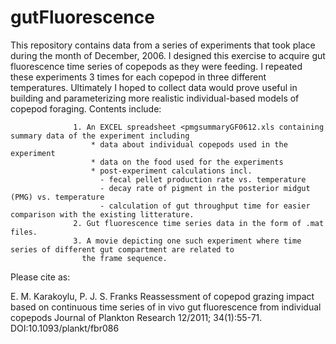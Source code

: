 # gutFluorescence
This repository contains data from a series of experiments that took place during the month of December, 2006. I designed this exercise to acquire gut fluorescence time series of copepods as they were feeding. I repeated these experiments 3 times for each copepod in three different temperatures. Ultimately I hoped to collect data would prove  useful in building and parameterizing more realistic individual-based models of copepod foraging. 
Contents include:

                  1. An EXCEL spreadsheet <pmgsummaryGF0612.xls containing summary data of the experiment including
                      * data about individual copepods used in the experiment
                      * data on the food used for the experiments
                      * post-experiment calculations incl.
                        - fecal pellet production rate vs. temperature
                        - decay rate of pigment in the posterior midgut (PMG) vs. temperature
                        - calculation of gut throughput time for easier comparison with the existing litterature.
                  2. Gut fluorescence time series data in the form of .mat files.
                  3. A movie depicting one such experiment where time series of different gut compartment are related to 
                    the frame sequence.

Please cite as: 

E. M. Karakoylu, P. J. S. Franks
Reassessment of copepod grazing impact based on continuous time series of in vivo gut fluorescence from individual copepods
Journal of Plankton Research 12/2011; 34(1):55-71. DOI:10.1093/plankt/fbr086 
